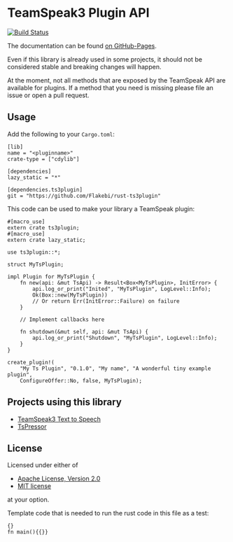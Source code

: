 TeamSpeak3 Plugin API
=====================
[![Build Status](https://travis-ci.org/Flakebi/rust-ts3plugin.svg?branch=master)](https://travis-ci.org/Flakebi/rust-ts3plugin)

The documentation can be found [on GitHub-Pages](https://flakebi.github.io/rust-ts3plugin/doc/ts3plugin/).

Even if this library is already used in some projects, it should not be
considered stable and breaking changes will happen.

At the moment, not all methods that are exposed by the TeamSpeak API are
available for plugins. If a method that you need is missing please file an issue
or open a pull request.

Usage
-----
Add the following to your `Cargo.toml`:
```
[lib]
name = "<pluginname>"
crate-type = ["cdylib"]

[dependencies]
lazy_static = "*"

[dependencies.ts3plugin]
git = "https://github.com/Flakebi/rust-ts3plugin"
```

This code can be used to make your library a TeamSpeak plugin:
```rust,no-run
#[macro_use]
extern crate ts3plugin;
#[macro_use]
extern crate lazy_static;

use ts3plugin::*;

struct MyTsPlugin;

impl Plugin for MyTsPlugin {
    fn new(api: &mut TsApi) -> Result<Box<MyTsPlugin>, InitError> {
        api.log_or_print("Inited", "MyTsPlugin", LogLevel::Info);
        Ok(Box::new(MyTsPlugin))
        // Or return Err(InitError::Failure) on failure
    }

    // Implement callbacks here

    fn shutdown(&mut self, api: &mut TsApi) {
        api.log_or_print("Shutdown", "MyTsPlugin", LogLevel::Info);
    }
}

create_plugin!(
    "My Ts Plugin", "0.1.0", "My name", "A wonderful tiny example plugin",
    ConfigureOffer::No, false, MyTsPlugin);
```

Projects using this library
---------------------------
 - [TeamSpeak3 Text to Speech](https://github.com/Flakebi/ts3tts)
 - [TsPressor](https://github.com/Splamy/TsPressor)

License
-------
Licensed under either of

 * [Apache License, Version 2.0](LICENSE-APACHE)
 * [MIT license](LICENSE-MIT)

at your option.


Template code that is needed to run the rust code in this file as a test:

```rust,skeptic-template
{}
fn main(){{}}
```

